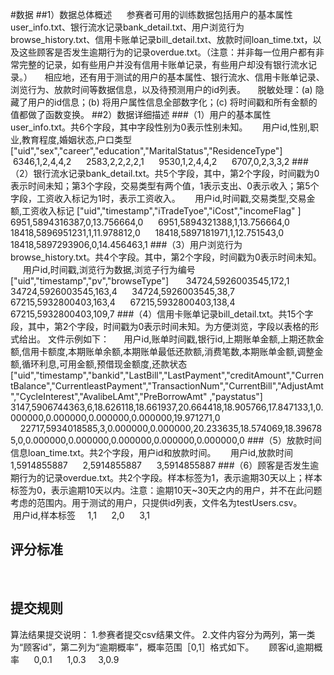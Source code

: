 #数据
##1）数据总体概述     
参赛者可用的训练数据包括用户的基本属性user_info.txt、银行流水记录bank_detail.txt、用户浏览行为browse_history.txt、信用卡账单记录bill_detail.txt、放款时间loan_time.txt，以及这些顾客是否发生逾期行为的记录overdue.txt。（注意：并非每一位用户都有非常完整的记录，如有些用户并没有信用卡账单记录，有些用户却没有银行流水记录。）     相应地，还有用于测试的用户的基本属性、银行流水、信用卡账单记录、浏览行为、放款时间等数据信息，以及待预测用户的id列表。     脱敏处理：(a) 隐藏了用户的id信息；(b) 将用户属性信息全部数字化；(c) 将时间戳和所有金额的值都做了函数变换。
##2）数据详细描述
###（1）用户的基本属性user_info.txt。共6个字段，其中字段性别为0表示性别未知。    
 用户id,性别,职业,教育程度,婚姻状态,户口类型
["uid","sex","career","education","MaritalStatus","ResidenceType"]  
 6346,1,2,4,4,2    
 2583,2,2,2,2,1    
 9530,1,2,4,4,2    
 6707,0,2,3,3,2
###（2）银行流水记录bank_detail.txt。共5个字段，其中，第2个字段，时间戳为0表示时间未知；第3个字段，交易类型有两个值，1表示支出、0表示收入；第5个字段，工资收入标记为1时，表示工资收入。     
用户id,时间戳,交易类型,交易金额,工资收入标记
["uid","timestamp","iTradeTyoe","iCost","incomeFlag" ]    
6951,5894316387,0,13.756664,0     
6951,5894321388,1,13.756664,0     
18418,5896951231,1,11.978812,0     
18418,5897181971,1,12.751543,0     
18418,5897293906,0,14.456463,1
###（3）用户浏览行为browse_history.txt。共4个字段。其中，第2个字段，时间戳为0表示时间未知。     
用户id,时间戳,浏览行为数据,浏览子行为编号
["uid","timestamp","pv","browseType"]      
34724,5926003545,172,1     
34724,5926003545,163,4     
34724,5926003545,38,7     
67215,5932800403,163,4     
67215,5932800403,138,4     
67215,5932800403,109,7
###（4）信用卡账单记录bill_detail.txt。共15个字段，其中，第2个字段，时间戳为0表示时间未知。为方便浏览，字段以表格的形式给出。
文件示例如下：     
用户id,账单时间戳,银行id,上期账单金额,上期还款金额,信用卡额度,本期账单余额,本期账单最低还款额,消费笔数,本期账单金额,调整金额,循环利息,可用金额,预借现金额度,还款状态    
["uid","timestamp","bankid","LastBill","LastPayment","creditAmount","CurrentBalance","CurrentleastPayment","TransactionNum","CurrentBill","AdjustAmt","CycleInterest","AvalibeLAmt","PreBorrowAmt" ,"paystatus"]   
3147,5906744363,6,18.626118,18.661937,20.664418,18.905766,17.847133,1,0.000000,0.000000,0.000000,0.000000,19.971271,0     22717,5934018585,3,0.000000,0.000000,20.233635,18.574069,18.396785,0,0.000000,0.000000,0.000000,0.000000,0.000000,0
###（5）放款时间信息loan_time.txt。共2个字段，用户id和放款时间。    
 用户id,放款时间     
1,5914855887     
2,5914855887    
 3,5914855887
###（6）顾客是否发生逾期行为的记录overdue.txt。共2个字段。样本标签为1，表示逾期30天以上；样本标签为0，表示逾期10天以内。注意：逾期10天~30天之内的用户，并不在此问题考虑的范围内。用于测试的用户，只提供id列表，文件名为testUsers.csv。    
 用户id,样本标签    
1,1     
2,0     
3,1

## 评分标准
 



## 提交规则
算法结果提交说明： 1.参赛者提交csv结果文件。 2.文件内容分为两列，第一类为“顾客id”，第二列为“逾期概率”，概率范围［0,1］格式如下。     
顾客id,逾期概率     
0,0.1     
1,0.3    
3,0.9
